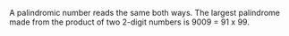 A palindromic number reads the same both ways. The largest palindrome
made from the product of two 2-digit numbers is 9009 = 91 x 99.
